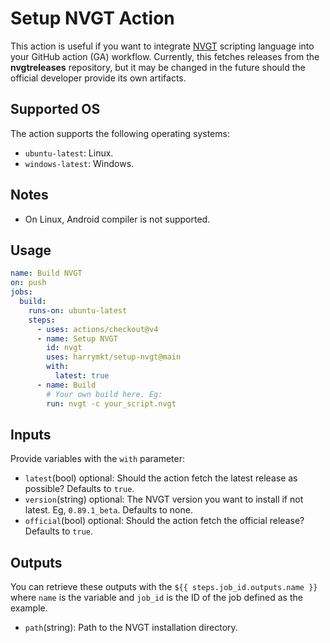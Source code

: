 # Setup NVGT Action
This action is useful if you want to integrate [NVGT](https://nvgt.gg) scripting language into your GitHub action (GA) workflow.
Currently, this fetches releases from the **nvgtreleases** repository, but it may be changed in the future should the official developer provide its own artifacts.

## Supported OS
The action supports the following operating systems:
- `ubuntu-latest`: Linux.
- `windows-latest`: Windows.

## Notes
- On Linux, Android compiler is not supported.

## Usage
```yaml
name: Build NVGT
on: push
jobs:
  build:
    runs-on: ubuntu-latest
    steps:
      - uses: actions/checkout@v4
      - name: Setup NVGT
        id: nvgt
        uses: harrymkt/setup-nvgt@main
        with:
          latest: true
      - name: Build
        # Your own build here. Eg:
        run: nvgt -c your_script.nvgt
```

## Inputs
Provide variables with the `with` parameter:
- `latest`(bool) optional: Should the action fetch the latest release as possible? Defaults to `true`.
- `version`(string) optional: The NVGT version you want to install if not latest. Eg, `0.89.1_beta`. Defaults to none.
- `official`(bool) optional: Should the action fetch the official release? Defaults to `true`.

## Outputs
You can retrieve these outputs with the `${{ steps.job_id.outputs.name }}` where `name` is the variable and `job_id` is the ID of the job defined as the example.
- `path`(string): Path to the NVGT installation directory.